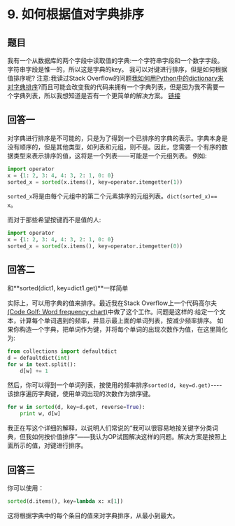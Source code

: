 # 9. 如何根据值对字典排序

## 题目

我有一个从数据库的两个字段中读取值的字典:一个字符串字段和一个数字字段。字符串字段是惟一的，所以这是字典的key。
我可以对键进行排序，但是如何根据值排序呢?
注意:我读过Stack Overflow的问题[我如何用Python中的dictionary来对字典排序](https://stackoverflow.com/questions/72899/how-do-i-sort-a-list-of-dictionaries-by-values-of-the-dictionary-in-python)?而且可能会改变我的代码来拥有一个字典列表，但是因为我不需要一个字典列表，所以我想知道是否有一个更简单的解决方案。 [链接](https://stackoverflow.com/questions/613183/how-do-i-sort-a-dictionary-by-value)

## 回答一

对字典进行排序是不可能的，只是为了得到一个已排序的字典的表示。字典本身是没有顺序的，但是其他类型，如列表和元组，则不是。因此，您需要一个有序的数据类型来表示排序的值，这将是一个列表——可能是一个元组列表。
例如: 

```python
import operator
x = {1: 2, 3: 4, 4: 3, 2: 1, 0: 0}
sorted_x = sorted(x.items(), key=operator.itemgetter(1))
```

`sorted_x`将是由每个元组中的第二个元素排序的元组列表。`dict(sorted_x)== x`。

而对于那些希望按键而不是值的人:
```python
import operator
x = {1: 2, 3: 4, 4: 3, 2: 1, 0: 0}
sorted_x = sorted(x.items(), key=operator.itemgetter(0))
```

## 回答二

和**sorted(dict1, key=dict1.get)**一样简单

实际上，可以用字典的值来排序。最近我在Stack Overflow上一个代码高尔夫[(Code Golf: Word frequency chart)](https://stackoverflow.com/questions/3169051/build-an-ascii-chart-of-the-most-commonly-used-words-in-a-given-text#3170549)中做了这个工作。问题是这样的:给定一个文本，计算每个单词遇到的频率，并显示最上面的单词列表，按减少频率排序。
如果你构造一个字典，把单词作为键，并将每个单词的出现次数作为值，在这里简化为:

```python
from collections import defaultdict
d = defaultdict(int)
for w in text.split():
    d[w] += 1
```
然后，你可以得到一个单词列表，按使用的频率排序`sorted(d, key=d.get)`----该排序遍历字典键，使用单词出现的次数作为排序键。

```python
for w in sorted(d, key=d.get, reverse=True):
    print w, d[w]
```

我正在写这个详细的解释，以说明人们常说的“我可以很容易地按关键字分类词典，但我如何按价值排序”——我认为OP试图解决这样的问题。解决方案是按照上面所示的值，对键进行排序。

## 回答三

你可以使用：

```python
sorted(d.items(), key=lambda x: x[1])
```

这将根据字典中的每个条目的值来对字典排序，从最小到最大。
